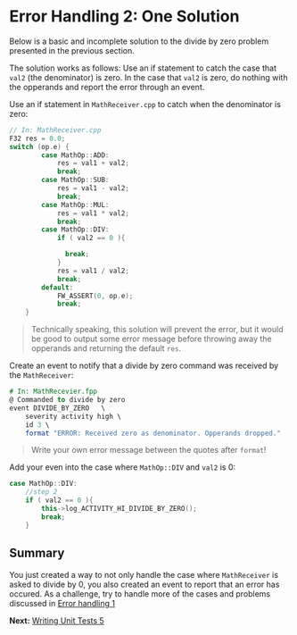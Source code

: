 # Error Handling 2: One Solution


Below is a basic and incomplete solution to the divide 
by zero problem presented in the previous section.

The solution works as follows: Use an if statement 
to catch the case that `val2` (the denominator) is zero. 
In the case that `val2` is zero, do nothing with the opperands
and report the error through an event. 

Use an if statement in `MathReceiver.cpp` to catch
when the denominator is zero: 

```cpp
// In: MathReceiver.cpp
F32 res = 0.0;
switch (op.e) {
        case MathOp::ADD:
            res = val1 + val2;
            break;
        case MathOp::SUB:
            res = val1 - val2;
            break;
        case MathOp::MUL:
            res = val1 * val2;
            break;
        case MathOp::DIV:
            if ( val2 == 0 ){

              break; 
            }
            res = val1 / val2;
            break;
        default:
            FW_ASSERT(0, op.e);
            break;
    }
```
> Technically speaking, this solution will prevent the error,
but it would be good to output some error message before
throwing away the opperands and returning the default `res`.

Create an event to notify that a divide by zero command 
was received by the `MathReceiver`:

```fpp
# In: MathRecevier.fpp
@ Commanded to divide by zero 
event DIVIDE_BY_ZERO   \
    severity activity high \
    id 3 \
    format "ERROR: Received zero as denominator. Opperands dropped."
```
> Write your own error message between the quotes after `format`! 

Add your even into the case where `MathOp::DIV` and `val2` is 0:

```cpp
case MathOp::DIV:
    //step 2 
    if ( val2 == 0 ){
        this->log_ACTIVITY_HI_DIVIDE_BY_ZERO(); 
        break; 
    }
```

## Summary 
You just created a way to not only handle the case where 
`MathReceiver` is asked to divide by 0, you also created 
an event to report that an error has occured. As a challenge, 
try to handle more of the cases and problems discussed in
[Error handling 1](./error-handling-1.md)

**Next:** [Writing Unit Tests 5](./writing-unit-tests-5.md)

